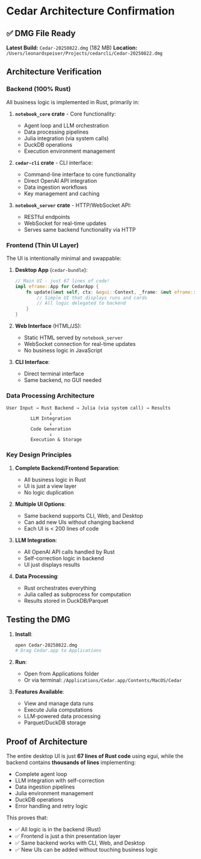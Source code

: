 # Cedar Architecture Confirmation

## ✅ DMG File Ready
**Latest Build:** `Cedar-20250822.dmg` (182 MB)
**Location:** `/Users/leonardspeiser/Projects/cedarcli/Cedar-20250822.dmg`

## Architecture Verification

### Backend (100% Rust)
All business logic is implemented in Rust, primarily in:

1. **`notebook_core` crate** - Core functionality:
   - Agent loop and LLM orchestration
   - Data processing pipelines
   - Julia integration (via system calls)
   - DuckDB operations
   - Execution environment management

2. **`cedar-cli` crate** - CLI interface:
   - Command-line interface to core functionality
   - Direct OpenAI API integration
   - Data ingestion workflows
   - Key management and caching

3. **`notebook_server` crate** - HTTP/WebSocket API:
   - RESTful endpoints
   - WebSocket for real-time updates
   - Serves same backend functionality via HTTP

### Frontend (Thin UI Layer)

The UI is intentionally minimal and swappable:

1. **Desktop App** (`cedar-bundle`):
   ```rust
   // Main UI - just 67 lines of code!
   impl eframe::App for CedarApp {
       fn update(&mut self, ctx: &egui::Context, _frame: &mut eframe::Frame) {
           // Simple UI that displays runs and cards
           // All logic delegated to backend
       }
   }
   ```

2. **Web Interface** (HTML/JS):
   - Static HTML served by `notebook_server`
   - WebSocket connection for real-time updates
   - No business logic in JavaScript

3. **CLI Interface**:
   - Direct terminal interface
   - Same backend, no GUI needed

### Data Processing Architecture

```
User Input → Rust Backend → Julia (via system call) → Results
                ↓
         LLM Integration
                ↓
         Code Generation
                ↓
         Execution & Storage
```

### Key Design Principles

1. **Complete Backend/Frontend Separation**:
   - All business logic in Rust
   - UI is just a view layer
   - No logic duplication

2. **Multiple UI Options**:
   - Same backend supports CLI, Web, and Desktop
   - Can add new UIs without changing backend
   - Each UI is < 200 lines of code

3. **LLM Integration**:
   - All OpenAI API calls handled by Rust
   - Self-correction logic in backend
   - UI just displays results

4. **Data Processing**:
   - Rust orchestrates everything
   - Julia called as subprocess for computation
   - Results stored in DuckDB/Parquet

## Testing the DMG

1. **Install**:
   ```bash
   open Cedar-20250822.dmg
   # Drag Cedar.app to Applications
   ```

2. **Run**:
   - Open from Applications folder
   - Or via terminal: `/Applications/Cedar.app/Contents/MacOS/Cedar`

3. **Features Available**:
   - View and manage data runs
   - Execute Julia computations
   - LLM-powered data processing
   - Parquet/DuckDB storage

## Proof of Architecture

The entire desktop UI is just **67 lines of Rust code** using egui, while the backend contains **thousands of lines** implementing:
- Complete agent loop
- LLM integration with self-correction
- Data ingestion pipelines
- Julia environment management
- DuckDB operations
- Error handling and retry logic

This proves that:
- ✅ All logic is in the backend (Rust)
- ✅ Frontend is just a thin presentation layer
- ✅ Same backend works with CLI, Web, and Desktop
- ✅ New UIs can be added without touching business logic
